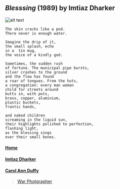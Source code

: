 ## _Blesssing_ (1989) by Imtiaz Dharker
![alt text][carolannduffy]

[carolannduffy]: https://grist.org/wp-content/uploads/2014/10/poverty-and-hunger-india2.jpg "Carol Ann Duffy"


````
The skin cracks like a pod.
There never is enough water.

Imagine the drip of it,
the small splash, echo
in a  tin mug,
the voice of a kindly god.

Sometimes, the sudden rush
of fortune. The municipal pipe bursts,
silver crashes to the ground
and the flow has found
a roar of tongues. From the huts,
a congregation: every man woman
child for streets around
butts in, with pots,
brass, copper, aluminium,
plastic buckets,
frantic hands,

and naked children
screaming in the liquid sun,
their highlights polished to perfection,
flashing light,
as the blessing sings
over their small bones.

````
#### [Home](https://nail-e.github.io/gcse.authors/)

#### [Imtiaz Dharker](https:/nail-e.github.io/gcse.authors/imtiaz-dharker)

#### [Carol Ann Duffy](https://nail-e.github.io/gcse.authors/carol-duffy)
>[War Photgrapher](https://nail-e.github.io/gcse.authors/war-photgrapher)
